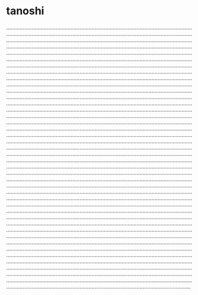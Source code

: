 # tanoshi

.......................................................................................................................................................................................................................................................................................................................................................................................................................................................................................................................................................................................................................................................................................................................................................................................................................................................................................................................................................................................................................................................................................................................................................................................................................................................................................................................................................................................................................................................................................................................................................................................................................................................................................................................................................................................................................................................................................................................................................................................................................................................................................................................................................................................................................................................................................................................................................................................................................................................................................................................................................................................................................................................................................................................................................................................................................................................................................................................................................................................................................................................................................................................................................................................................................................................................................................................................................................................................................................................................................................................................................................................................................................................................................................................................................................................................................................................................................................................................................................................................................................................................................................................................................................................................................................................................................................................................................................................................................................................................................................................................................................................................................................................................................................................................................................................................................................................................................................................................................................................................................................................................................................................................................................................................................................................................................................................................................................................................................